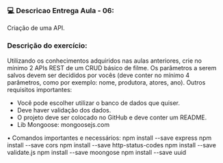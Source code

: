 ### :computer: Descricao Entrega Aula - 06:
<p>Criação de uma API.</p>

### Descrição do exercício:

Utilizando os conhecimentos adquiridos nas aulas anteriores, crie no mínimo 2 APIs REST de um CRUD básico de filme. Os parâmetros a serem salvos devem ser decididos por vocês (deve conter no mínimo 4 parâmetros, como por exemplo: nome, produtora, atores, ano). Outros requisitos importantes:

- Você pode escolher utilizar o banco de dados que quiser.
- Deve haver validação dos dados.
- O projeto deve ser colocado no GitHub e deve conter um README.
- Lib Mongoose: mongoosejs.com

• Comandos importantes e necessários:
npm install --save express
npm install --save cors
npm install --save http-status-codes
npm install --save validate.js
npm install --save moongose
npm install --save uuid
